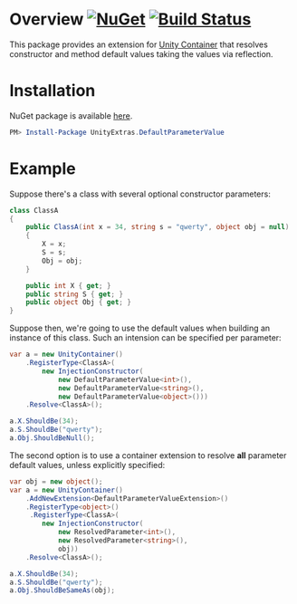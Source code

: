 # Overview [![NuGet](https://img.shields.io/nuget/v/UnityExtras.DefaultParameterValue.svg)](https://www.nuget.org/packages/UnityExtras.DefaultParameterValue) [![Build Status](https://travis-ci.com/stop-cran/Unity.Extras.DefaultParameterValue.svg?branch=master)](https://travis-ci.com/stop-cran/Unity.Extras.DefaultParameterValue)

This package provides an extension for [Unity Container](https://github.com/unitycontainer/unity) that resolves constructor and method default values taking the values via reflection.

# Installation

NuGet package is available [here](https://www.nuget.org/packages/UnityExtras.DefaultParameterValue/).

```PowerShell
PM> Install-Package UnityExtras.DefaultParameterValue
```

# Example

Suppose there's a class with several optional constructor parameters:

```C#
class ClassA
{
    public ClassA(int x = 34, string s = "qwerty", object obj = null)
    {
        X = x;
        S = s;
        Obj = obj;
    }

    public int X { get; }
    public string S { get; }
    public object Obj { get; }
}
```

Suppose then, we're going to use the default values when building an instance of this class.
Such an intension can be specified per parameter:

```C#
var a = new UnityContainer()
    .RegisterType<ClassA>(
        new InjectionConstructor(
            new DefaultParameterValue<int>(),
            new DefaultParameterValue<string>(),
            new DefaultParameterValue<object>()))
    .Resolve<ClassA>();

a.X.ShouldBe(34);
a.S.ShouldBe("qwerty");
a.Obj.ShouldBeNull();
```

The second option is to use a container extension to resolve **all** parameter default values, unless explicitly specified:

```C#
var obj = new object();
var a = new UnityContainer()
    .AddNewExtension<DefaultParameterValueExtension>()
    .RegisterType<object>()
     .RegisterType<ClassA>(
        new InjectionConstructor(
            new ResolvedParameter<int>(),
            new ResolvedParameter<string>(),
            obj))
    .Resolve<ClassA>();

a.X.ShouldBe(34);
a.S.ShouldBe("qwerty");
a.Obj.ShouldBeSameAs(obj);
```
